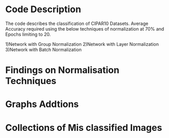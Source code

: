 # Code Description

The code describes the classification of CIPAR10 Datasets. Average Accuracy required using the below techniques of normalization at 70% and Epochs limiting to 20.

1)Network with Group Normalization
2)Network with Layer Normalization
3)Network with Batch Normalization


# Findings on Normalisation Techniques




# Graphs Addtions




# Collections of Mis classified Images

